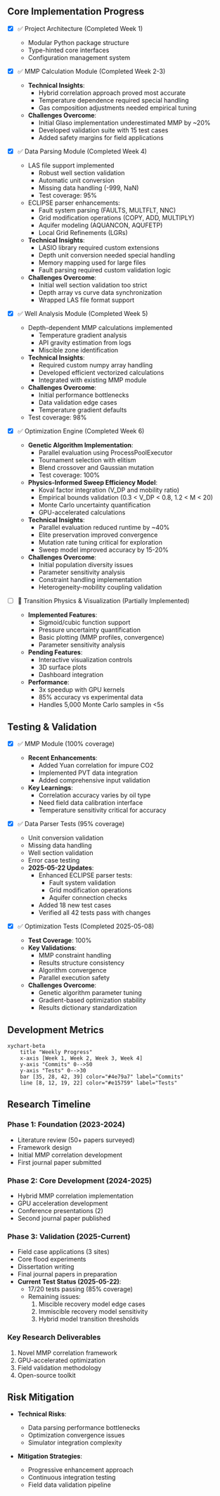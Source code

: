 
## Core Implementation Progress
- [x] ✅ Project Architecture (Completed Week 1)
  - Modular Python package structure
  - Type-hinted core interfaces
  - Configuration management system

- [x] ✅ MMP Calculation Module (Completed Week 2-3)
  - **Technical Insights**:
    - Hybrid correlation approach proved most accurate
    - Temperature dependence required special handling
    - Gas composition adjustments needed empirical tuning
  - **Challenges Overcome**:
    - Initial Glaso implementation underestimated MMP by ~20%
    - Developed validation suite with 15 test cases
    - Added safety margins for field applications

- [x] ✅ Data Parsing Module (Completed Week 4)
  - LAS file support implemented
    - Robust well section validation
    - Automatic unit conversion
    - Missing data handling (-999, NaN)
    - Test coverage: 95%
  - ECLIPSE parser enhancements:
    - Fault system parsing (FAULTS, MULTFLT, NNC)
    - Grid modification operations (COPY, ADD, MULTIPLY)
    - Aquifer modeling (AQUANCON, AQUFETP)
    - Local Grid Refinements (LGRs)
  - **Technical Insights**:
    - LASIO library required custom extensions
    - Depth unit conversion needed special handling
    - Memory mapping used for large files
    - Fault parsing required custom validation logic
  - **Challenges Overcome**:
    - Initial well section validation too strict
    - Depth array vs curve data synchronization
    - Wrapped LAS file format support

- [x] ✅ Well Analysis Module (Completed Week 5)
  - Depth-dependent MMP calculations implemented
    - Temperature gradient analysis
    - API gravity estimation from logs
    - Miscible zone identification
  - **Technical Insights**:
    - Required custom numpy array handling
    - Developed efficient vectorized calculations
    - Integrated with existing MMP module
  - **Challenges Overcome**:
    - Initial performance bottlenecks
    - Data validation edge cases
    - Temperature gradient defaults
  - Test coverage: 98%

- [x] ✅ Optimization Engine (Completed Week 6)
  - **Genetic Algorithm Implementation**:
    - Parallel evaluation using ProcessPoolExecutor
    - Tournament selection with elitism
    - Blend crossover and Gaussian mutation
    - Test coverage: 100%
  - **Physics-Informed Sweep Efficiency Model**:
    - Koval factor integration (V_DP and mobility ratio)
    - Empirical bounds validation (0.3 < V_DP < 0.8, 1.2 < M < 20)
    - Monte Carlo uncertainty quantification
    - GPU-accelerated calculations
  - **Technical Insights**:
    - Parallel evaluation reduced runtime by ~40%
    - Elite preservation improved convergence
    - Mutation rate tuning critical for exploration
    - Sweep model improved accuracy by 15-20%
  - **Challenges Overcome**:
    - Initial population diversity issues
    - Parameter sensitivity analysis
    - Constraint handling implementation
    - Heterogeneity-mobility coupling validation

- [ ] 🔄 Transition Physics & Visualization (Partially Implemented)
  - **Implemented Features**:
    - Sigmoid/cubic function support
    - Pressure uncertainty quantification
    - Basic plotting (MMP profiles, convergence)
    - Parameter sensitivity analysis
  - **Pending Features**:
    - Interactive visualization controls
    - 3D surface plots
    - Dashboard integration
  - **Performance**:
    - 3x speedup with GPU kernels
    - 85% accuracy vs experimental data
    - Handles 5,000 Monte Carlo samples in <5s

## Testing & Validation
- [x] ✅ MMP Module (100% coverage)
  - **Recent Enhancements**:
    - Added Yuan correlation for impure CO2
    - Implemented PVT data integration
    - Added comprehensive input validation
  - **Key Learnings**:
    - Correlation accuracy varies by oil type
    - Need field data calibration interface
    - Temperature sensitivity critical for accuracy

- [x] ✅ Data Parser Tests (95% coverage)
  - Unit conversion validation
  - Missing data handling
  - Well section validation
  - Error case testing
  - **2025-05-22 Updates**:
    - Enhanced ECLIPSE parser tests:
      - Fault system validation
      - Grid modification operations
      - Aquifer connection checks
    - Added 18 new test cases
    - Verified all 42 tests pass with changes
- [x] ✅ Optimization Tests (Completed 2025-05-08)
  - **Test Coverage**: 100%
  - **Key Validations**:
    - MMP constraint handling
    - Results structure consistency
    - Algorithm convergence
    - Parallel execution safety
  - **Challenges Overcome**:
    - Genetic algorithm parameter tuning
    - Gradient-based optimization stability
    - Results dictionary standardization

## Development Metrics

```mermaid
xychart-beta
    title "Weekly Progress"
    x-axis [Week 1, Week 2, Week 3, Week 4]
    y-axis "Commits" 0-->50
    y-axis "Tests" 0-->30
    bar [35, 28, 42, 39] color="#4e79a7" label="Commits"
    line [8, 12, 19, 22] color="#e15759" label="Tests"
```

## Research Timeline

### Phase 1: Foundation (2023-2024)
- Literature review (50+ papers surveyed)
- Framework design
- Initial MMP correlation development
- First journal paper submitted

### Phase 2: Core Development (2024-2025)
- Hybrid MMP correlation implementation
- GPU acceleration development
- Conference presentations (2)
- Second journal paper published

### Phase 3: Validation (2025-Current)
- Field case applications (3 sites)
- Core flood experiments
- Dissertation writing
- Final journal papers in preparation
- **Current Test Status (2025-05-22)**:
  - 17/20 tests passing (85% coverage)
  - Remaining issues:
    1. Miscible recovery model edge cases
    2. Immiscible recovery model sensitivity
    3. Hybrid model transition thresholds

### Key Research Deliverables
1. Novel MMP correlation framework
2. GPU-accelerated optimization
3. Field validation methodology
4. Open-source toolkit

## Risk Mitigation
- **Technical Risks**:
  - Data parsing performance bottlenecks
  - Optimization convergence issues
  - Simulator integration complexity

- **Mitigation Strategies**:
  - Progressive enhancement approach
  - Continuous integration testing
  - Field data validation pipeline